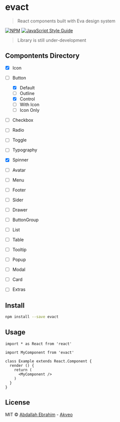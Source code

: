 # evact

> React components built with Eva design system

[![NPM](https://img.shields.io/npm/v/evact.svg)](https://www.npmjs.com/package/evact) [![JavaScript Style Guide](https://img.shields.io/badge/code_style-standard-brightgreen.svg)](https://standardjs.com)

> Library is still under-development

## Compontents Directory

- [x] Icon
- [ ] Button
  - [x] Default
  - [ ] Outline
  - [x] Control
  - [ ] With Icon
  - [ ] Icon Only
- [ ] Checkbox
- [ ] Radio
- [ ] Toggle
- [ ] Typography
- [x] Spinner
- [ ] Avatar
- [ ] Menu
- [ ] Footer
- [ ] Sider
- [ ] Drawer
- [ ] ButtonGroup
- [ ] List
- [ ] Table
- [ ] Tooltip
- [ ] Popup
- [ ] Modal
- [ ] Card
- [ ] Extras


## Install

```bash
npm install --save evact
```

## Usage

```tsx
import * as React from 'react'

import MyComponent from 'evact'

class Example extends React.Component {
  render () {
    return (
      <MyComponent />
    )
  }
}
```

## License

MIT © [Abdallah Ebrahim](https://github.com/AbdallahMezo) - [Akveo](https://www.akveo.com/)
